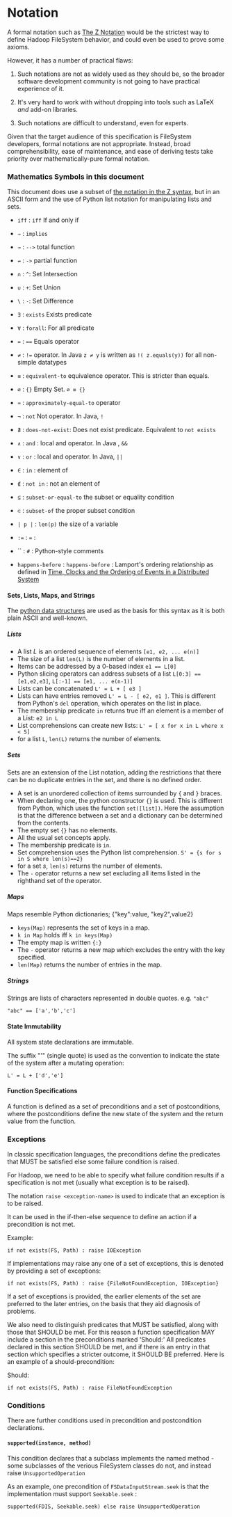 <!---
  Licensed under the Apache License, Version 2.0 (the "License");
  you may not use this file except in compliance with the License.
  You may obtain a copy of the License at

   http://www.apache.org/licenses/LICENSE-2.0

  Unless required by applicable law or agreed to in writing, software
  distributed under the License is distributed on an "AS IS" BASIS,
  WITHOUT WARRANTIES OR CONDITIONS OF ANY KIND, either express or implied.
  See the License for the specific language governing permissions and
  limitations under the License. See accompanying LICENSE file.
-->


# Notation

<!-- MACRO{toc|fromDepth=1|toDepth=3} -->

A formal notation such as [The Z Notation](http://www.open-std.org/jtc1/sc22/open/n3187.pdf)
would be the strictest way to define Hadoop FileSystem behavior, and could even
be used to prove some axioms.

However, it has a number of practical flaws:

1. Such notations are not as widely used as they should be, so the broader software
development community is not going to have practical experience of it.

1. It's very hard to work with without dropping into tools such as LaTeX *and* add-on libraries.

1. Such notations are difficult to understand, even for experts.

Given that the target audience of this specification is FileSystem developers,
formal notations are not appropriate. Instead, broad comprehensibility, ease of maintenance, and
ease of deriving tests take priority over mathematically-pure formal notation.

### Mathematics Symbols in this document

This document does use a subset of [the notation in the Z syntax](http://staff.washington.edu/jon/z/glossary.html),
but in an ASCII form and the use of Python list notation for manipulating lists and sets.

* `iff` : `iff` If and only if
* `⇒` : `implies`
* `→` : `-->` total function
* `↛` : `->` partial function


* `∩` : `^`: Set Intersection
* `∪` : `+`: Set Union
* `\` : `-`: Set Difference

* `∃` : `exists` Exists predicate
* `∀` : `forall`: For all predicate
* `=` : `==` Equals operator
* `≠` : `!=` operator. In Java `z ≠ y` is written as `!( z.equals(y))` for all non-simple datatypes
* `≡` : `equivalent-to` equivalence operator. This is stricter than equals.
* `∅` : `{}` Empty Set. `∅ ≡ {}`
* `≈` : `approximately-equal-to` operator
* `¬` : `not` Not operator. In Java, `!`
* `∄` : `does-not-exist`: Does not exist predicate. Equivalent to `not exists`
* `∧` : `and` : local and operator. In Java , `&&`
* `∨` : `or` : local and operator. In Java, `||`
* `∈` : `in` : element of
* `∉` : `not in` : not an element of
* `⊆` : `subset-or-equal-to` the subset or equality condition
* `⊂` : `subset-of` the proper subset condition
* `| p |` : `len(p)` the size of a variable

* `:=` : `=` :

* `` : `#` :  Python-style comments

* `happens-before` : `happens-before` : Lamport's ordering relationship as defined in
[Time, Clocks and the Ordering of Events in a Distributed System](http://research.microsoft.com/en-us/um/people/lamport/pubs/time-clocks.pdf)

#### Sets,  Lists, Maps, and Strings

The [python data structures](http://docs.python.org/2/tutorial/datastructures.html)
are used as the basis for this syntax as it is both plain ASCII and well-known.

##### Lists

* A list *L* is an ordered sequence of elements `[e1, e2, ... e(n)]`
* The size of a list `len(L)` is the number of elements in a list.
* Items can be addressed by a 0-based index  `e1 == L[0]`
* Python slicing operators can address subsets of a list `L[0:3] == [e1,e2,e3]`, `L[:-1] == [e1, ... e(n-1)]`
* Lists can be concatenated `L' = L + [ e3 ]`
* Lists can have entries removed `L' = L - [ e2, e1 ]`. This is different from Python's
`del` operation, which operates on the list in place.
* The membership predicate `in` returns true iff an element is a member of a List: `e2 in L`
* List comprehensions can create new lists: `L' = [ x for x in L where x < 5]`
* for a list `L`, `len(L)` returns the number of elements.


##### Sets

Sets are an extension of the List notation, adding the restrictions that there can
be no duplicate entries in the set, and there is no defined order.

* A set is an unordered collection of items surrounded by `{` and `}` braces.
* When declaring one, the python constructor `{}` is used. This is different from Python, which uses the function `set([list])`. Here the assumption
is that the difference between a set and a dictionary can be determined from the contents.
* The empty set `{}` has no elements.
* All the usual set concepts apply.
* The membership predicate is `in`.
* Set comprehension uses the Python list comprehension.
`S' = {s for s in S where len(s)==2}`
* for a set *s*, `len(s)` returns the number of elements.
* The `-` operator returns a new set excluding all items listed in the righthand set of the operator.



##### Maps

Maps resemble Python dictionaries; {"key":value, "key2",value2}

* `keys(Map)` represents the set of keys in a map.
* `k in Map` holds iff `k in keys(Map)`
* The empty map is written `{:}`
* The `-` operator returns a new map which excludes the entry with the key specified.
* `len(Map)` returns the number of entries in the map.

##### Strings

Strings are lists of characters represented in double quotes. e.g. `"abc"`

    "abc" == ['a','b','c']

#### State Immutability

All system state declarations are immutable.

The suffix "'" (single quote) is used as the convention to indicate the state of the system after a mutating operation:

    L' = L + ['d','e']


#### Function Specifications

A function is defined as a set of preconditions and a set of postconditions,
where the postconditions define the new state of the system and the return value from the function.


### Exceptions

In classic specification languages, the preconditions define the predicates that MUST be
satisfied else some failure condition is raised.

For Hadoop, we need to be able to specify what failure condition results if a specification is not
met (usually what exception is to be raised).

The notation `raise <exception-name>` is used to indicate that an exception is to be raised.

It can be used in the if-then-else sequence to define an action if a precondition is not met.

Example:

    if not exists(FS, Path) : raise IOException

If implementations may raise any one of a set of exceptions, this is denoted by
providing a set of exceptions:

    if not exists(FS, Path) : raise {FileNotFoundException, IOException}

If a set of exceptions is provided, the earlier elements
of the set are preferred to the later entries, on the basis that they aid diagnosis of problems.

We also need to distinguish predicates that MUST be satisfied, along with those that SHOULD be met.
For this reason a function specification MAY include a section in the preconditions marked 'Should:'
All predicates declared in this section SHOULD be met, and if there is an entry in that section
which specifies a stricter outcome, it SHOULD BE preferred. Here is an example of a should-precondition:

Should:

    if not exists(FS, Path) : raise FileNotFoundException


### Conditions

There are further conditions used in precondition and postcondition declarations.


#### `supported(instance, method)`


This condition declares that a subclass implements the named method
 -some subclasses of the verious FileSystem classes do not, and instead
 raise `UnsupportedOperation`

As an example, one precondition of `FSDataInputStream.seek`
is that the implementation must support `Seekable.seek` :

    supported(FDIS, Seekable.seek) else raise UnsupportedOperation

